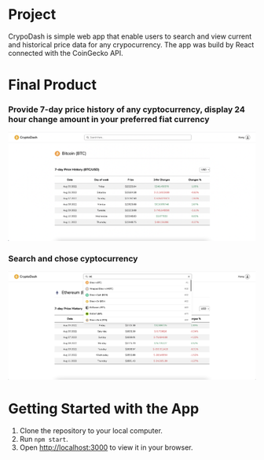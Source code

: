 # Project
CrypoDash is simple web app that enable users to search and view current and historical price data for any crypocurrency. The app was build by React connected with the CoinGecko API.

# Final Product

### Provide 7-day price history of any cyptocurrency, display 24 hour change amount in your preferred fiat currency
!["Screenshot of price history table"](https://github.com/xli52/CryptoDash/blob/main/public/screenshots/price-history.png?raw=true)
### Search and chose cyptocurrency
!["Screenshot of search function"](https://github.com/xli52/CryptoDash/blob/main/public/screenshots/search-function.png?raw=true)

# Getting Started with the App

1. Clone the repository to your local computer.
2. Run `npm start`.
3. Open [http://localhost:3000](http://localhost:3000) to view it in your browser.
